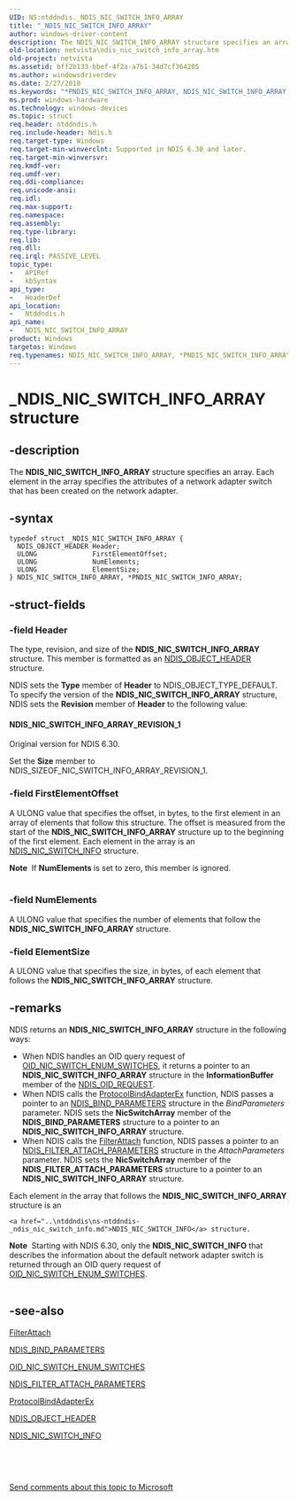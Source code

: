 ```yaml
---
UID: NS:ntddndis._NDIS_NIC_SWITCH_INFO_ARRAY
title: "_NDIS_NIC_SWITCH_INFO_ARRAY"
author: windows-driver-content
description: The NDIS_NIC_SWITCH_INFO_ARRAY structure specifies an array. Each element in the array specifies the attributes of a network adapter switch that has been created on the network adapter.
old-location: netvista\ndis_nic_switch_info_array.htm
old-project: netvista
ms.assetid: bff2b133-bbef-4f2a-a7b1-34d7cf364205
ms.author: windowsdriverdev
ms.date: 2/27/2018
ms.keywords: "*PNDIS_NIC_SWITCH_INFO_ARRAY, NDIS_NIC_SWITCH_INFO_ARRAY, NDIS_NIC_SWITCH_INFO_ARRAY structure [Network Drivers Starting with Windows Vista], PNDIS_NIC_SWITCH_INFO_ARRAY, PNDIS_NIC_SWITCH_INFO_ARRAY structure pointer [Network Drivers Starting with Windows Vista], _NDIS_NIC_SWITCH_INFO_ARRAY, netvista.ndis_nic_switch_info_array, ntddndis/NDIS_NIC_SWITCH_INFO_ARRAY, ntddndis/PNDIS_NIC_SWITCH_INFO_ARRAY"
ms.prod: windows-hardware
ms.technology: windows-devices
ms.topic: struct
req.header: ntddndis.h
req.include-header: Ndis.h
req.target-type: Windows
req.target-min-winverclnt: Supported in NDIS 6.30 and later.
req.target-min-winversvr: 
req.kmdf-ver: 
req.umdf-ver: 
req.ddi-compliance: 
req.unicode-ansi: 
req.idl: 
req.max-support: 
req.namespace: 
req.assembly: 
req.type-library: 
req.lib: 
req.dll: 
req.irql: PASSIVE_LEVEL
topic_type:
-	APIRef
-	kbSyntax
api_type:
-	HeaderDef
api_location:
-	Ntddndis.h
api_name:
-	NDIS_NIC_SWITCH_INFO_ARRAY
product: Windows
targetos: Windows
req.typenames: NDIS_NIC_SWITCH_INFO_ARRAY, *PNDIS_NIC_SWITCH_INFO_ARRAY
---
```


# _NDIS_NIC_SWITCH_INFO_ARRAY structure


## -description


The <b>NDIS_NIC_SWITCH_INFO_ARRAY</b> structure specifies an array. Each element in the array specifies the attributes  of a network adapter switch that has been created on the network adapter.


## -syntax


````
typedef struct _NDIS_NIC_SWITCH_INFO_ARRAY {
  NDIS_OBJECT_HEADER Header;
  ULONG              FirstElementOffset;
  ULONG              NumElements;
  ULONG              ElementSize;
} NDIS_NIC_SWITCH_INFO_ARRAY, *PNDIS_NIC_SWITCH_INFO_ARRAY;
````


## -struct-fields




### -field Header

The type, revision, and size of the <b>NDIS_NIC_SWITCH_INFO_ARRAY</b> structure. This member is formatted as an <a href="..\ntddndis\ns-ntddndis-_ndis_object_header.md">NDIS_OBJECT_HEADER</a> structure.

NDIS sets the <b>Type</b> member of <b>Header</b> to NDIS_OBJECT_TYPE_DEFAULT. To specify the version of the <b>NDIS_NIC_SWITCH_INFO_ARRAY</b> structure, NDIS sets the <b>Revision</b> member of <b>Header</b> to the following value: 





#### NDIS_NIC_SWITCH_INFO_ARRAY_REVISION_1

Original version for NDIS 6.30.

Set the <b>Size</b> member to NDIS_SIZEOF_NIC_SWITCH_INFO_ARRAY_REVISION_1.


### -field FirstElementOffset

A ULONG value that specifies the offset, in bytes, to the first element in an array of elements that follow this structure. The offset is measured from the start of the <b>NDIS_NIC_SWITCH_INFO_ARRAY</b> structure up to the beginning of the first element. Each element in the array is an <a href="..\ntddndis\ns-ntddndis-_ndis_nic_switch_info.md">NDIS_NIC_SWITCH_INFO</a> structure.



<div class="alert"><b>Note</b>  If <b>NumElements</b> is set to zero, this member is ignored.  </div>
<div> </div>

### -field NumElements

A ULONG value that specifies the number of elements that follow the <b>NDIS_NIC_SWITCH_INFO_ARRAY</b> structure. 


### -field ElementSize

A ULONG value that specifies the size, in bytes, of each element that follows the <b>NDIS_NIC_SWITCH_INFO_ARRAY</b> structure.


## -remarks



NDIS returns an <b>NDIS_NIC_SWITCH_INFO_ARRAY</b> structure in the following ways:

<ul>
<li>
When NDIS handles an OID query request of <a href="https://msdn.microsoft.com/library/windows/hardware/hh451819">OID_NIC_SWITCH_ENUM_SWITCHES</a>, it returns a pointer to an <b>NDIS_NIC_SWITCH_INFO_ARRAY</b> structure in the <b>InformationBuffer</b> member of the <a href="..\ndis\ns-ndis-_ndis_oid_request.md">NDIS_OID_REQUEST</a>.

</li>
<li>When NDIS calls the <a href="..\ndis\nc-ndis-protocol_bind_adapter_ex.md">ProtocolBindAdapterEx</a>
function, NDIS passes a pointer to an <a href="..\ndis\ns-ndis-_ndis_bind_parameters.md">NDIS_BIND_PARAMETERS</a> structure in the <i>BindParameters</i> parameter. NDIS sets the  <b>NicSwitchArray</b> member of the <b>NDIS_BIND_PARAMETERS</b> structure to a pointer to an <b>NDIS_NIC_SWITCH_INFO_ARRAY</b> structure. </li>
<li>When NDIS calls the <a href="..\ndis\nc-ndis-filter_attach.md">FilterAttach</a>
function, NDIS passes a pointer to an <a href="..\ndis\ns-ndis-_ndis_filter_attach_parameters.md">NDIS_FILTER_ATTACH_PARAMETERS</a> structure in the <i>AttachParameters</i> parameter. NDIS sets the  <b>NicSwitchArray</b> member of the <b>NDIS_FILTER_ATTACH_PARAMETERS</b> structure to a pointer to an <b>NDIS_NIC_SWITCH_INFO_ARRAY</b> structure.</li>
</ul>
Each
    element in the array that follows the <b>NDIS_NIC_SWITCH_INFO_ARRAY</b> structure is an 
    
    <a href="..\ntddndis\ns-ntddndis-_ndis_nic_switch_info.md">NDIS_NIC_SWITCH_INFO</a> structure.

<div class="alert"><b>Note</b>  Starting with NDIS 6.30, only the <b>NDIS_NIC_SWITCH_INFO</b> that describes the information about the default network adapter switch is returned through an OID query request of <a href="https://msdn.microsoft.com/library/windows/hardware/hh451819">OID_NIC_SWITCH_ENUM_SWITCHES</a>.</div>
<div> </div>



## -see-also

<a href="..\ndis\nc-ndis-filter_attach.md">FilterAttach</a>



<a href="..\ndis\ns-ndis-_ndis_bind_parameters.md">NDIS_BIND_PARAMETERS</a>



<a href="https://msdn.microsoft.com/library/windows/hardware/hh451819">OID_NIC_SWITCH_ENUM_SWITCHES</a>



<a href="..\ndis\ns-ndis-_ndis_filter_attach_parameters.md">NDIS_FILTER_ATTACH_PARAMETERS</a>



<a href="..\ndis\nc-ndis-protocol_bind_adapter_ex.md">ProtocolBindAdapterEx</a>



<a href="..\ntddndis\ns-ntddndis-_ndis_object_header.md">NDIS_OBJECT_HEADER</a>



<a href="..\ntddndis\ns-ntddndis-_ndis_nic_switch_info.md">NDIS_NIC_SWITCH_INFO</a>



<b></b>



 

 

<a href="mailto:wsddocfb@microsoft.com?subject=Documentation%20feedback [netvista\netvista]:%20NDIS_NIC_SWITCH_INFO_ARRAY structure%20 RELEASE:%20(2/27/2018)&amp;body=%0A%0APRIVACY STATEMENT%0A%0AWe use your feedback to improve the documentation. We don't use your email address for any other purpose, and we'll remove your email address from our system after the issue that you're reporting is fixed. While we're working to fix this issue, we might send you an email message to ask for more info. Later, we might also send you an email message to let you know that we've addressed your feedback.%0A%0AFor more info about Microsoft's privacy policy, see http://privacy.microsoft.com/en-us/default.aspx." title="Send comments about this topic to Microsoft">Send comments about this topic to Microsoft</a>

